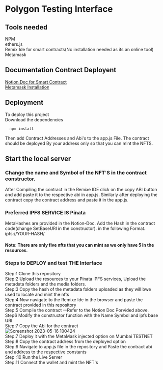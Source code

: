 
# Polygon Testing Interface

## Tools needed
NPM \
ethers.js\
Remix Ide for smart contracts(No installation needed as its an online tool)\
Metamask





## Documentation Contract Deployent

[Notion Doc for Smart Contract](https://indigg.notion.site/The-NFT-doc-aeb32347ad0a4bb8a59577b1d1074c3d)\
[Metamask Installation](https://support.metamask.io/hc/en-us/articles/360015489531-Getting-started-with-MetaMask)


## Deployment

To deploy this project \
Download the dependencies 

```bash
  npm install
```

Then add Contract Addresses and Abi's to the app.js File.
The contract should be deployed By your address only so that you can mint the NFTS.

## Start the local server


### Change the name and Symbol of the NFT'S in the contract constructor.

 After Compiling the contract in the Remixe IDE click on the copy ABI button and add paste it to the respective abi in app.js.
 Similarly after deploying the contract copy the contract address and paste it in the app.js.

### Preferred IPFS SERVICE IS Pinata
MetaHashes are provided in the Notion-Doc.
Add the Hash in the contract code(change SetBaseURI in the constructor).
in the following Format.
ipfs://YOUR-HASH/

#### Note: There are only five nfts that you can mint as we only have 5 in the resources.

### Steps to DEPLOY and test THE Interface
Step:1 Clone this repository\
Step:2 Upload the resources to your Pinata IPFS services, Upload the metadata folders and the media folders.\
Step:3 Copy the hash of the metadata folders uploaded as they will bwe used to locate and mint the nfts\
Step:4 Now navigate to the Remixe Ide in the browser and paste the contract provided in this repository\
Step:5 Compile the contract --Refer to the Notion Doc Porvided above.\
Step6 Modify the constructor function with the Name Symbol and ipfs base URI \
Step:7 Copy the Abi for the contract\
![Screenshot 2023-05-16 100424](https://github.com/ayushPahuja/Interface/assets/129736136/06e68009-7b8d-45d1-9836-383424711fe9)  \
Step:7 Deploy it with the MetaMask injected option on Mumbai TESTNET\
Step:8 Copy the contract address from the deployed option\
Step:9 Navigate to app.js file in the repository and Paste the contract abi and address to the respective constants\
Step :10 Run the Live Server\
Step:11 Connect the wallet and mint the NFT's

